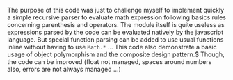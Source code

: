 The purpose of this code was just to challenge myself to implement quickly a simple recursive parser to evaluate math expression following basics rules concerning parenthesis and operators.
The module itself is quite useless as expressions parsed by the code can be evaluated natively by the javascript language. But special function parsing can be added to use usual functions inline without having to use `Math.*` ...
This code also demonstrate a basic usage of object polymorphism and the composite design pattern.$
Though, the code can be improved (float not managed, spaces around numbers also, errors are not always managed ...)